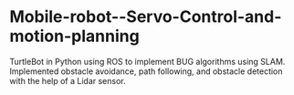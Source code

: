 # Mobile-robot--Servo-Control-and-motion-planning
 TurtleBot in Python using ROS to implement BUG algorithms using SLAM. Implemented obstacle avoidance, path following, and obstacle detection with the help of a Lidar sensor.
